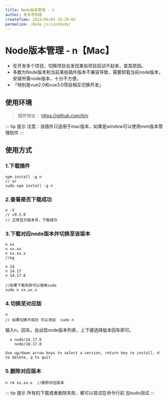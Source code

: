 ```yaml
---
title: Node版本管理 - n
author: 老木求知者
createTime: 2024/06/04 20:20:08
permalink: /Node.js/cznd3edy/
---
```

# Node版本管理 - n【Mac】

-   在开发多个项目，切换项目会发现某些项目启动不起来，查其原因。
-   多数为Node版本和当前某些插件版本不兼容导致，需要卸载当前node版本，安装所需node版本，十分不方便。
-   「特别是vue2.0和vue3.0项目相互切换开发」

## 使用环境

>   插件地址： https://github.com/tj/n

::: tip 提示
注意：该插件只适用于mac版本，如果是window可以使用nvm版本管理软件
:::

## 使用方式

### 1.下载插件
```shell
npm install -g n  
// or
sudo npm install -g n
```

### 2.查看是否下载成功

```shell
n -V  
// v9.1.0
// 正常显示版本号，下载成功
```

### 3.下载对应node版本并切换至该版本
```shell
n xx 
n xx.xx
n xx.xx.x
//eg

n 14
n 14.17
n 14.17.6

//如果下载失败可以使用sudo
sudo n xx.xx.x
```

### 4.切换至对应版
```shell
n
// 如果切换不成功 可以添加  sudo n
```
输入n，回车。会出现node版本列表，上下键选择版本回车即可。

```shell
  ο node/14.17.6
    node/18.17.0

Use up/down arrow keys to select a version, return key to install, d to delete, q to quit
```
### 5.删除对应版本
```shell
n rm xx.xx.x  //删除对应版本
```
::: tip 提示
所有的下载或者删除失败，都可以尝试在命令行前 加sudo测试
:::